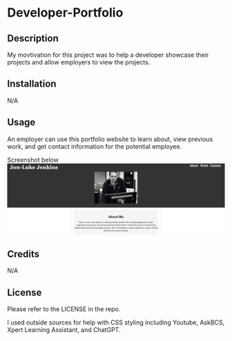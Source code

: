 # Developer-Portfolio

## Description

My movtivation for this project was to help a developer showcase their projects and allow employers to view the projects.

## Installation

N/A
## Usage

An employer can use this portfolio website to learn about, view previous work, and get contact information for the potential employee.

Screenshot below
![Screenshot of Employee Portfolio website](./assets/Images/webpage_preview.png)

## Credits

N/A

## License

Please refer to the LICENSE in the repo.

I used outside sources for help with CSS styling including Youtube, AskBCS, Xpert Learning Assistant, and ChatGPT.